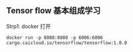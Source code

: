 ## Tensor flow 基本组成学习

Strp1: docker 打开

```
docker run -p 8888:8888 -p 6006:6006 cargo.caicloud.io/tensorflow/tensorflow:1.0.0

```

